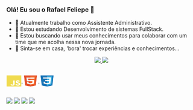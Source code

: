 ### Olá! Eu sou o Rafael Feliepe 👋


- 🔭 Atualmente trabalho como Assistente Administrativo.
- 🌱 Estou estudando Desenvolvimento de sistemas FullStack.
- 👯 Estou buscando usar meus conhecimentos para colaborar com um time que me acolha nessa nova jornada.
- 💬 Sinta-se em casa, 'bora' trocar experiências e conhecimentos...

<div align="center">
  <a href="https://github.com/RafaelFgb">
  <img height="160em" "width=20m" src="https://github-readme-stats.vercel.app/api?username=Rafaelfgb&show_icons=true&theme=merko&include_all_commits=true&count_private=true"/>
  <img height="160em" "width=20m" src="https://github-readme-stats.vercel.app/api/top-langs/?username=Rafaelfgb&layout=compact&langs_count=7&theme=merko"/>
</div>

##

 <img align="center" alt="Rafa-Js" height="30" width="40" src="https://raw.githubusercontent.com/devicons/devicon/master/icons/javascript/javascript-plain.svg">
 <img align="center" alt="Rafa-HTML" height="30" width="40" src="https://raw.githubusercontent.com/devicons/devicon/master/icons/html5/html5-original.svg">
 <img align="center" alt="Rafa-CSS" height="30" width="40" src="https://raw.githubusercontent.com/devicons/devicon/master/icons/css3/css3-original.svg">

 ##
 
<a href="https://www.linkedin.com/in/rafael-felipe-bezerra-11a7b411b/" target="_blank"><img src="https://img.shields.io/badge/-LinkedIn-%230077B5?style=for-the-badge&logo=linkedin&logoColor=white" target="_blank"></a> 
<a href="https://www.instagram.com/rafael_fgb/" target="_blank"><img src="https://img.shields.io/badge/-Instagram-%23E4405F?style=for-the-badge&logo=instagram&logoColor=white" target="_blank"></a>
<a href = "mailto:rafael.giubilei@hotmail.com"><img src="https://img.shields.io/badge/-Gmail-%23333?style=for-the-badge&logo=gmail&logoColor=white" target="_blank"></a>
<a href="" target="_blank"><img src="https://img.shields.io/badge/Discord-7289DA?style=for-the-badge&logo=discord&logoColor=white" target="_blank"></a> 
